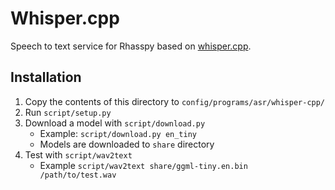 # Whisper.cpp

Speech to text service for Rhasspy based on [whisper.cpp](https://github.com/ggerganov/whisper.cpp/).


## Installation

1. Copy the contents of this directory to `config/programs/asr/whisper-cpp/`
2. Run `script/setup.py`
3. Download a model with `script/download.py`
    * Example: `script/download.py en_tiny`
    * Models are downloaded to `share` directory
4. Test with `script/wav2text`
    * Example `script/wav2text share/ggml-tiny.en.bin /path/to/test.wav`
